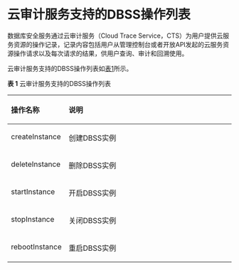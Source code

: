 # 云审计服务支持的DBSS操作列表<a name="ZH-CN_TOPIC_0111166510"></a>

数据库安全服务通过云审计服务（Cloud Trace Service，CTS）为用户提供云服务资源的操作记录，记录内容包括用户从管理控制台或者开放API发起的云服务资源操作请求以及每次请求的结果，供用户查询、审计和回溯使用。

云审计服务支持的DBSS操作列表如[表1](#table52008441163754)所示。

**表 1**  云审计服务支持的DBSS操作列表

<a name="table52008441163754"></a>
<table><thead align="left"><tr id="row35586605163754"><th class="cellrowborder" valign="top" width="23.73%" id="mcps1.2.3.1.1"><p id="p63942737163754"><a name="p63942737163754"></a><a name="p63942737163754"></a>操作名称</p>
</th>
<th class="cellrowborder" valign="top" width="76.27000000000001%" id="mcps1.2.3.1.2"><p id="p16413837105650"><a name="p16413837105650"></a><a name="p16413837105650"></a>说明</p>
</th>
</tr>
</thead>
<tbody><tr id="row22991462155616"><td class="cellrowborder" valign="top" width="23.73%" headers="mcps1.2.3.1.1 "><p id="p16295740161520"><a name="p16295740161520"></a><a name="p16295740161520"></a>createInstance</p>
</td>
<td class="cellrowborder" valign="top" width="76.27000000000001%" headers="mcps1.2.3.1.2 "><p id="p59026800165451"><a name="p59026800165451"></a><a name="p59026800165451"></a>创建DBSS实例</p>
</td>
</tr>
<tr id="row61812375155616"><td class="cellrowborder" valign="top" width="23.73%" headers="mcps1.2.3.1.1 "><p id="p12296194081519"><a name="p12296194081519"></a><a name="p12296194081519"></a>deleteInstance</p>
</td>
<td class="cellrowborder" valign="top" width="76.27000000000001%" headers="mcps1.2.3.1.2 "><p id="p4786566165455"><a name="p4786566165455"></a><a name="p4786566165455"></a>删除DBSS实例</p>
</td>
</tr>
<tr id="row38095708155616"><td class="cellrowborder" valign="top" width="23.73%" headers="mcps1.2.3.1.1 "><p id="p17297740181517"><a name="p17297740181517"></a><a name="p17297740181517"></a>startInstance</p>
</td>
<td class="cellrowborder" valign="top" width="76.27000000000001%" headers="mcps1.2.3.1.2 "><p id="p12500923155616"><a name="p12500923155616"></a><a name="p12500923155616"></a>开启DBSS实例</p>
</td>
</tr>
<tr id="row36966343155616"><td class="cellrowborder" valign="top" width="23.73%" headers="mcps1.2.3.1.1 "><p id="p19298114041514"><a name="p19298114041514"></a><a name="p19298114041514"></a>stopInstance</p>
</td>
<td class="cellrowborder" valign="top" width="76.27000000000001%" headers="mcps1.2.3.1.2 "><p id="p54846190155616"><a name="p54846190155616"></a><a name="p54846190155616"></a>关闭DBSS实例</p>
</td>
</tr>
<tr id="row62477845155616"><td class="cellrowborder" valign="top" width="23.73%" headers="mcps1.2.3.1.1 "><p id="p129915408151"><a name="p129915408151"></a><a name="p129915408151"></a>rebootInstance</p>
</td>
<td class="cellrowborder" valign="top" width="76.27000000000001%" headers="mcps1.2.3.1.2 "><p id="p45509463155616"><a name="p45509463155616"></a><a name="p45509463155616"></a>重启DBSS实例</p>
</td>
</tr>
</tbody>
</table>

